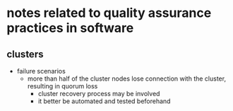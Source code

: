 # notes related to quality assurance practices in software

## clusters

- failure scenarios
  - more than half of the cluster nodes lose connection with the cluster, resulting in quorum loss
    - cluster recovery process may be involved
    - it better be automated and tested beforehand
